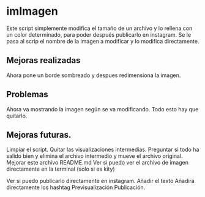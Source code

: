 
# imImagen

Este script simplemente modifica el tamaño de un archivo y lo rellena con un color determinado, para poder después publicarlo en instagram. 
Se le pasa al scrip el nombre de la imagen a modificar y lo modifica directamente.


## Mejoras realizadas
Ahora pone un borde sombreado y despues redimensiona la imagen.


## Problemas
Ahora va mostrando la imagen según se va modificando. Todo esto hay que quitarlo.

## Mejoras futuras.
Limpiar el script. Quitar las visualizaciones intermedias.
Preguntar si todo ha salido bien y elimina el archivo intermedio y mueve el archivo original.
Mejorar este archivo README.md
Ver si puedo ver el archivo de imagen directamente en la terminal (solo si es kity)

Ver si puedo publicarlo directamente en instagram.
	Añadir el texto
	Añadirá directamente los hashtag
	Previsualización
	Publicación.
